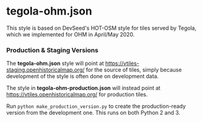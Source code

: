 # tegola-ohm.json

This style is based on DevSeed's HOT-OSM style for tiles served by Tegola, which we implemented for OHM in April/May 2020.


### Production & Staging Versions

The **tegola-ohm.json** style will point at https://vtiles-staging.openhistoricalmap.org/ for the source of tiles, simply because development of the style is often done on development data.

The style in **tegola-ohm-production.json** will instead point at https://vtiles.openhistoricalmap.org/ for production tiles.

Run `python make_production_version.py` to create the production-ready version from the development one. This runs on both Python 2 and 3.
